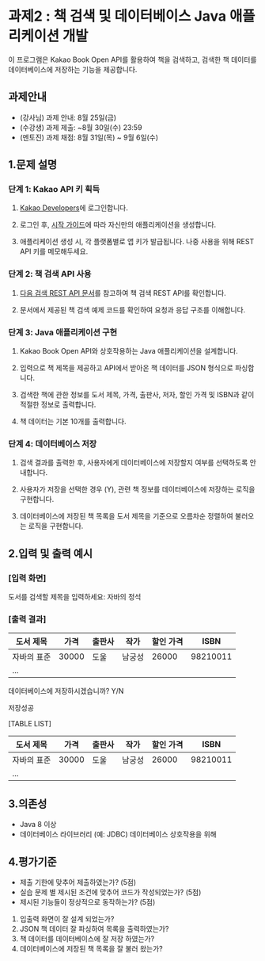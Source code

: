 # 과제2 : 책 검색 및 데이터베이스 Java 애플리케이션 개발

이 프로그램은 Kakao Book Open API를 활용하여 책을 검색하고, 검색한 책 데이터를 데이터베이스에 저장하는 기능을 제공합니다.

## 과제안내

- (강사님) 과제 안내:  8월 25일(금)
- (수강생) 과제 제출: ~8월 30일(수) 23:59
- (멘토진) 과제 채점: 8월 31일(목) ~ 9월 6일(수)

## 1.문제 설명

### 단계 1: Kakao API 키 획득

1. [Kakao Developers](https://developers.kakao.com)에 로그인합니다.

2. 로그인 후, [시작 가이드](https://developers.kakao.com/docs/latest/ko/getting-started/app)에 따라 자신만의 애플리케이션을 생성합니다.

3. 애플리케이션 생성 시, 각 플랫폼별로 앱 키가 발급됩니다. 나중 사용을 위해 REST API 키를 메모해두세요.

### 단계 2: 책 검색 API 사용

1. [다음 검색 REST API 문서](https://developers.kakao.com/docs/latest/ko/daum-search/dev-guide)를 참고하여 책 검색 REST API를 확인합니다.

2. 문서에서 제공된 책 검색 예제 코드를 확인하여 요청과 응답 구조를 이해합니다.

### 단계 3: Java 애플리케이션 구현

1. Kakao Book Open API와 상호작용하는 Java 애플리케이션을 설계합니다.

2. 입력으로 책 제목을 제공하고 API에서 받아온 책 데이터를 JSON 형식으로 파싱합니다.

3. 검색한 책에 관한 정보를 도서 제목, 가격, 출판사, 저자, 할인 가격 및 ISBN과 같이 적절한 정보로 출력합니다.

4. 책 데이터는 기본 10개를 출력합니다.

### 단계 4: 데이터베이스 저장

1. 검색 결과를 출력한 후, 사용자에게 데이터베이스에 저장할지 여부를 선택하도록 안내합니다.

2. 사용자가 저장을 선택한 경우 (Y), 관련 책 정보를 데이터베이스에 저장하는 로직을 구현합니다.

3. 데이터베이스에 저장된 책 목록을 도서 제목을 기준으로 오름차순 정렬하여 불러오는 로직을 구현합니다.

## 2.입력 및 출력 예시

### [입력 화면]

도서를 검색할 제목을 입력하세요: 자바의 정석

### [출력 결과]

| 도서 제목           | 가격   | 출판사            | 작가              | 할인 가격      | ISBN       |
|---------------------|--------|-------------------|------------------|----------------|------------|
| 자바의 표준          | 30000  | 도울               | 남궁성            |   26000       |  98210011  |
| ...                 |        |                  |                   |                |            |

데이터베이스에 저장하시겠습니까? Y/N

저장성공

[TABLE LIST]

| 도서 제목           | 가격   | 출판사            | 작가              | 할인 가격      | ISBN       |
|---------------------|--------|-------------------|------------------|----------------|------------|
| 자바의 표준          | 30000  | 도울               | 남궁성            |   26000       |  98210011  |
| ...                 |        |                  |                   |                |            |


## 3.의존성

- Java 8 이상
- 데이터베이스 라이브러리 (예: JDBC) 데이터베이스 상호작용을 위해

## 4.평가기준

- 제출 기한에 맞추어 제출하였는가? (5점)
- 실습 문제 별 제시된 조건에 맞추어 코드가 작성되었는가? (5점)
- 제시된 기능들이 정상적으로 동작하는가? (5점)

1. 입출력 화면이 잘 설계 되었는가?
2. JSON 책 데이터 잘 파싱하여 목록을 출력하였는가?
3. 책 데이터를 데이터베이스에 잘 저장 하였는가?
4. 데이터베이스에 저장된 책 목록을 잘 불러 왔는가?
